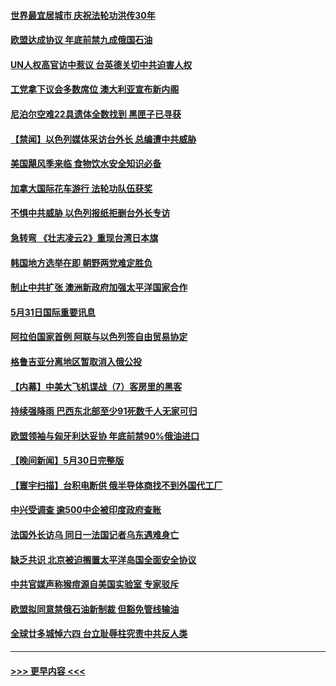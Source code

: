 #### [世界最宜居城市 庆祝法轮功洪传30年](../pages/prog202/a103443362.md?t=06010501) 
#### [欧盟达成协议 年底前禁九成俄国石油](../pages/prog202/a103443358.md?t=06010501) 
#### [UN人权高官访中惹议 台英德关切中共迫害人权](../pages/prog202/a103443349.md?t=06010501) 
#### [工党拿下议会多数席位 澳大利亚宣布新内阁](../pages/prog202/a103443348.md?t=06010501) 
#### [尼泊尔空难22具遗体全数找到 黑匣子已寻获](../pages/prog202/a103443346.md?t=06010501) 
#### [【禁闻】以色列媒体采访台外长 总编遭中共威胁](../pages/prog202/a103443226.md?t=06010501) 
#### [美国飓风季来临 食物饮水安全知识必备](../pages/prog202/a103443028.md?t=06010501) 
#### [加拿大国际花车游行 法轮功队伍获奖](../pages/prog202/a103442983.md?t=06010501) 
#### [不惧中共威胁 以色列报纸拒删台外长专访](../pages/prog202/a103443012.md?t=06010501) 
#### [急转弯 《壮志凌云2》重现台湾日本旗](../pages/prog202/a103443001.md?t=06010501) 
#### [韩国地方选举在即 朝野两党难定胜负](../pages/prog202/a103442979.md?t=06010501) 
#### [制止中共扩张 澳洲新政府加强太平洋国家合作](../pages/prog202/a103442977.md?t=06010501) 
#### [5月31日国际重要讯息](../pages/prog202/a103442975.md?t=06010501) 
#### [阿拉伯国家首例 阿联与以色列签自由贸易协定](../pages/prog202/a103442938.md?t=06010501) 
#### [格鲁吉亚分离地区暂取消入俄公投](../pages/prog202/a103442853.md?t=06010501) 
#### [【内幕】中美大飞机谍战（7）客房里的黑客](../pages/prog202/a103442863.md?t=06010501) 
#### [持续强降雨 巴西东北部至少91死数千人无家可归](../pages/prog202/a103442842.md?t=06010501) 
#### [欧盟领袖与匈牙利达妥协 年底前禁90%俄油进口](../pages/prog202/a103442799.md?t=06010501) 
#### [【晚间新闻】5月30日完整版](../pages/prog202/a103442615.md?t=06010501) 
#### [【寰宇扫描】台积电断供 俄半导体商找不到外国代工厂](../pages/prog202/a103442630.md?t=06010501) 
#### [中兴受调查 逾500中企被印度政府查账](../pages/prog202/a103442544.md?t=06010501) 
#### [法国外长访乌 同日一法国记者乌东遇难身亡](../pages/prog202/a103442549.md?t=06010501) 
#### [缺乏共识 北京被迫搁置太平洋岛国全面安全协议](../pages/prog202/a103442444.md?t=06010501) 
#### [中共官媒声称猴痘源自美国实验室 专家驳斥](../pages/prog202/a103442407.md?t=06010501) 
#### [欧盟拟同意禁俄石油新制裁 但豁免管线输油](../pages/prog202/a103442346.md?t=06010501) 
#### [全球廿多城悼六四 台立耻辱柱究责中共反人类](../pages/prog202/a103442358.md?t=06010501) 

----
#### [ >>> 更早内容 <<< ](../indexes/prog202-earlier.md)
